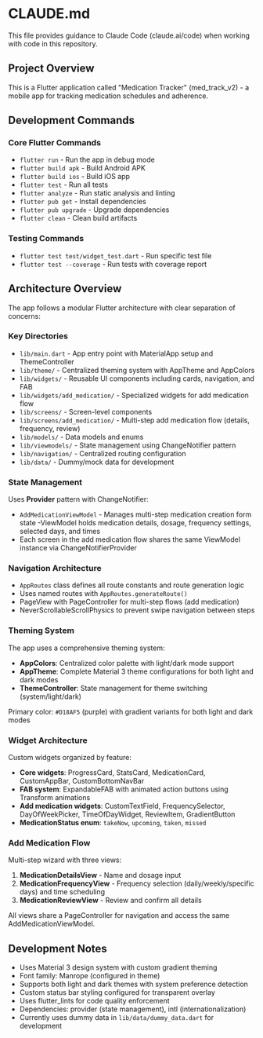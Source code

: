 # CLAUDE.md

This file provides guidance to Claude Code (claude.ai/code) when working with code in this repository.

## Project Overview

This is a Flutter application called "Medication Tracker" (med_track_v2) - a mobile app for tracking medication schedules and adherence.

## Development Commands

### Core Flutter Commands
- `flutter run` - Run the app in debug mode
- `flutter build apk` - Build Android APK
- `flutter build ios` - Build iOS app
- `flutter test` - Run all tests
- `flutter analyze` - Run static analysis and linting
- `flutter pub get` - Install dependencies
- `flutter pub upgrade` - Upgrade dependencies
- `flutter clean` - Clean build artifacts

### Testing Commands
- `flutter test test/widget_test.dart` - Run specific test file
- `flutter test --coverage` - Run tests with coverage report

## Architecture Overview

The app follows a modular Flutter architecture with clear separation of concerns:

### Key Directories
- `lib/main.dart` - App entry point with MaterialApp setup and ThemeController
- `lib/theme/` - Centralized theming system with AppTheme and AppColors
- `lib/widgets/` - Reusable UI components including cards, navigation, and FAB
- `lib/widgets/add_medication/` - Specialized widgets for add medication flow
- `lib/screens/` - Screen-level components
- `lib/screens/add_medication/` - Multi-step add medication flow (details, frequency, review)
- `lib/models/` - Data models and enums
- `lib/viewmodels/` - State management using ChangeNotifier pattern
- `lib/navigation/` - Centralized routing configuration
- `lib/data/` - Dummy/mock data for development

### State Management
Uses **Provider** pattern with ChangeNotifier:
- `AddMedicationViewModel` - Manages multi-step medication creation form state
-ViewModel holds medication details, dosage, frequency settings, selected days, and times
- Each screen in the add medication flow shares the same ViewModel instance via ChangeNotifierProvider

### Navigation Architecture
- `AppRoutes` class defines all route constants and route generation logic
- Uses named routes with `AppRoutes.generateRoute()`
- PageView with PageController for multi-step flows (add medication)
- NeverScrollableScrollPhysics to prevent swipe navigation between steps

### Theming System
The app uses a comprehensive theming system:
- **AppColors**: Centralized color palette with light/dark mode support
- **AppTheme**: Complete Material 3 theme configurations for both light and dark modes
- **ThemeController**: State management for theme switching (system/light/dark)

Primary color: `#D18AF5` (purple) with gradient variants for both light and dark modes

### Widget Architecture
Custom widgets organized by feature:
- **Core widgets**: ProgressCard, StatsCard, MedicationCard, CustomAppBar, CustomBottomNavBar
- **FAB system**: ExpandableFAB with animated action buttons using Transform animations
- **Add medication widgets**: CustomTextField, FrequencySelector, DayOfWeekPicker, TimeOfDayWidget, ReviewItem, GradientButton
- **MedicationStatus enum**: `takeNow`, `upcoming`, `taken`, `missed`

### Add Medication Flow
Multi-step wizard with three views:
1. **MedicationDetailsView** - Name and dosage input
2. **MedicationFrequencyView** - Frequency selection (daily/weekly/specific days) and time scheduling
3. **MedicationReviewView** - Review and confirm all details

All views share a PageController for navigation and access the same AddMedicationViewModel.

## Development Notes

- Uses Material 3 design system with custom gradient theming
- Font family: Manrope (configured in theme)
- Supports both light and dark themes with system preference detection
- Custom status bar styling configured for transparent overlay
- Uses flutter_lints for code quality enforcement
- Dependencies: provider (state management), intl (internationalization)
- Currently uses dummy data in `lib/data/dummy_data.dart` for development